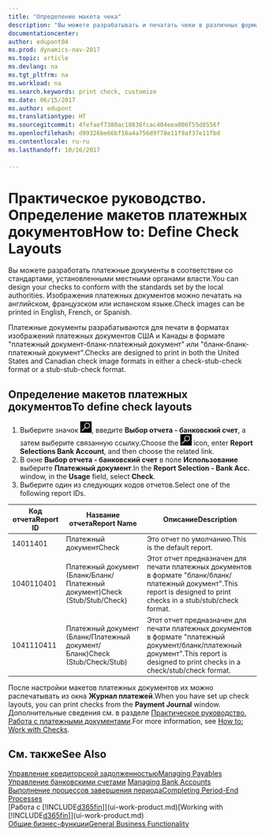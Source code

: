 ```yaml
---
title: "Определение макета чека"
description: "Вы можете разрабатывать и печатать чеки в различных форматах, чтобы они соответствовали определенным стандартам."
documentationcenter: 
author: edupont04
ms.prod: dynamics-nav-2017
ms.topic: article
ms.devlang: na
ms.tgt_pltfrm: na
ms.workload: na
ms.search.keywords: print check, customize
ms.date: 06/15/2017
ms.author: edupont
ms.translationtype: HT
ms.sourcegitcommit: 4fefaef7380ac10836fcac404eea006f55d8556f
ms.openlocfilehash: d99326be66bf16a4a756d9f78e11f9af37e11fbd
ms.contentlocale: ru-ru
ms.lasthandoff: 10/16/2017

---
```

# <a name="how-to-define-check-layouts"></a><span data-ttu-id="a6ca4-103">Практическое руководство. Определение макетов платежных документов</span><span class="sxs-lookup"><span data-stu-id="a6ca4-103">How to: Define Check Layouts</span></span>
<span data-ttu-id="a6ca4-104">Вы можете разработать платежные документы в соответствии со стандартами, установленными местными органами власти.</span><span class="sxs-lookup"><span data-stu-id="a6ca4-104">You can design your checks to conform with the standards set by the local authorities.</span></span> <span data-ttu-id="a6ca4-105">Изображения платежных документов можно печатать на английском, французском или испанском языке.</span><span class="sxs-lookup"><span data-stu-id="a6ca4-105">Check images can be printed in English, French, or Spanish.</span></span>

<span data-ttu-id="a6ca4-106">Платежные документы разрабатываются для печати в форматах изображений платежных документов США и Канады в формате "платежный документ-бланк-платежный документ" или "бланк-бланк-платежный документ".</span><span class="sxs-lookup"><span data-stu-id="a6ca4-106">Checks are designed to print in both the United States and Canadian check image formats in either a check-stub-check format or a stub-stub-check format.</span></span>

## <a name="to-define-check-layouts"></a><span data-ttu-id="a6ca4-107">Определение макетов платежных документов</span><span class="sxs-lookup"><span data-stu-id="a6ca4-107">To define check layouts</span></span>
1. <span data-ttu-id="a6ca4-108">Выберите значок ![Поиск страницы или отчета](media/ui-search/search_small.png "Значок поиска страницы или отчета"), введите **Выбор отчета - банковский счет**, а затем выберите связанную ссылку.</span><span class="sxs-lookup"><span data-stu-id="a6ca4-108">Choose the ![Search for Page or Report](media/ui-search/search_small.png "Search for Page or Report icon") icon, enter **Report Selections Bank Account**, and then choose the related link.</span></span>
2. <span data-ttu-id="a6ca4-109">В окне **Выбор отчета - банковский счет** в поле **Использование** выберите **Платежный документ**.</span><span class="sxs-lookup"><span data-stu-id="a6ca4-109">In the **Report Selection - Bank Acc.** window, in the **Usage** field, select **Check**.</span></span>
3. <span data-ttu-id="a6ca4-110">Выберите один из следующих кодов отчетов.</span><span class="sxs-lookup"><span data-stu-id="a6ca4-110">Select one of the following report IDs.</span></span>

| <span data-ttu-id="a6ca4-111">Код отчета</span><span class="sxs-lookup"><span data-stu-id="a6ca4-111">Report ID</span></span> | <span data-ttu-id="a6ca4-112">Название отчета</span><span class="sxs-lookup"><span data-stu-id="a6ca4-112">Report Name</span></span> | <span data-ttu-id="a6ca4-113">Описание</span><span class="sxs-lookup"><span data-stu-id="a6ca4-113">Description</span></span> |
| --- | --- | --- |
| <span data-ttu-id="a6ca4-114">1401</span><span class="sxs-lookup"><span data-stu-id="a6ca4-114">1401</span></span> |<span data-ttu-id="a6ca4-115">Платежный документ</span><span class="sxs-lookup"><span data-stu-id="a6ca4-115">Check</span></span> |<span data-ttu-id="a6ca4-116">Это отчет по умолчанию.</span><span class="sxs-lookup"><span data-stu-id="a6ca4-116">This is the default report.</span></span> |
| <span data-ttu-id="a6ca4-117">10401</span><span class="sxs-lookup"><span data-stu-id="a6ca4-117">10401</span></span> |<span data-ttu-id="a6ca4-118">Платежный документ (Бланк/Бланк/Платежный документ)</span><span class="sxs-lookup"><span data-stu-id="a6ca4-118">Check (Stub/Stub/Check)</span></span> |<span data-ttu-id="a6ca4-119">Этот отчет предназначен для печати платежных документов в формате "бланк/бланк/платежный документ".</span><span class="sxs-lookup"><span data-stu-id="a6ca4-119">This report is designed to print checks in a stub/stub/check format.</span></span> |
| <span data-ttu-id="a6ca4-120">10411</span><span class="sxs-lookup"><span data-stu-id="a6ca4-120">10411</span></span> |<span data-ttu-id="a6ca4-121">Платежный документ (Бланк/Платежный документ/Бланк)</span><span class="sxs-lookup"><span data-stu-id="a6ca4-121">Check (Stub/Check/Stub)</span></span> |<span data-ttu-id="a6ca4-122">Этот отчет предназначен для печати платежных документов в формате "платежный документ/бланк/платежный документ".</span><span class="sxs-lookup"><span data-stu-id="a6ca4-122">This report is designed to print checks in a check/stub/check format.</span></span> |

<span data-ttu-id="a6ca4-123">После настройки макетов платежных документов их можно распечатывать из окна **Журнал платежей**.</span><span class="sxs-lookup"><span data-stu-id="a6ca4-123">When you have set up check layouts, you can print checks from the **Payment Journal** window.</span></span> <span data-ttu-id="a6ca4-124">Дополнительные сведения см. в разделе [Практическое руководство. Работа с платежными документами](payables-how-work-checks.md).</span><span class="sxs-lookup"><span data-stu-id="a6ca4-124">For more information, see [How to: Work with Checks](payables-how-work-checks.md).</span></span>

## <a name="see-also"></a><span data-ttu-id="a6ca4-125">См. также</span><span class="sxs-lookup"><span data-stu-id="a6ca4-125">See Also</span></span>
[<span data-ttu-id="a6ca4-126">Управление кредиторской задолженностью</span><span class="sxs-lookup"><span data-stu-id="a6ca4-126">Managing Payables</span></span>](payables-manage-payables.md)  
<span data-ttu-id="a6ca4-127">[Управление банковскими счетами](bank-manage-bank-accounts.md) </span><span class="sxs-lookup"><span data-stu-id="a6ca4-127">[Managing Bank Accounts](bank-manage-bank-accounts.md) </span></span>  
[<span data-ttu-id="a6ca4-128">Выполнение процессов завершения периода</span><span class="sxs-lookup"><span data-stu-id="a6ca4-128">Completing Period-End Processes</span></span>](year-how-complete-period-end-processes.md)  
<span data-ttu-id="a6ca4-129">[Работа с [!INCLUDE[d365fin](includes/d365fin_md.md)]](ui-work-product.md)</span><span class="sxs-lookup"><span data-stu-id="a6ca4-129">[Working with [!INCLUDE[d365fin](includes/d365fin_md.md)]](ui-work-product.md)</span></span>  
[<span data-ttu-id="a6ca4-130">Общие бизнес-функции</span><span class="sxs-lookup"><span data-stu-id="a6ca4-130">General Business Functionality</span></span>](ui-across-business-areas.md)

